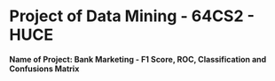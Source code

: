 # Project of Data Mining - 64CS2 - HUCE
**Name of Project: Bank Marketing - F1 Score, ROC, Classification and Confusions Matrix**
